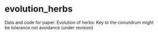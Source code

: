 # evolution_herbs
Data and code for paper: Evolution of herbs: Key to the conundrum might be tolerance not avoidance (under revision)
